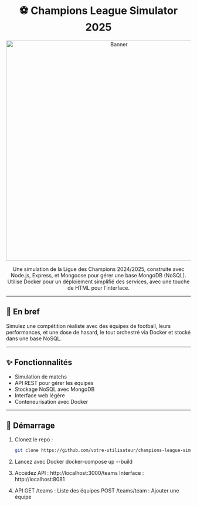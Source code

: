 <div align="center">

# ⚽ Champions League Simulator 2025

<img src="https://www.ostadium.com/galleries/ligue-des-champions-de-luefa-illus.jpg" alt="Banner" width="600">
</div>

<p align="center">
Une simulation de la Ligue des Champions 2024/2025, construite avec Node.js, Express, et Mongoose pour gérer une base MongoDB (NoSQL). Utilise Docker pour un déploiement simplifié des services, avec une touche de HTML pour l’interface.</p>

---

## 🎯 En bref

Simulez une compétition réaliste avec des équipes de football, leurs performances, et une dose de hasard, le tout orchestré via Docker et stocké dans une base NoSQL.

---

## ✨ Fonctionnalités

- Simulation de matchs
- API REST pour gérer les équipes
- Stockage NoSQL avec MongoDB
- Interface web légère
- Conteneurisation avec Docker

---

## 🚀 Démarrage

1. Clonez le repo :
   ```bash
   git clone https://github.com/votre-utilisateur/champions-league-simulator.git
2. Lancez avec Docker
docker-compose up --build

3. Accédez
API : http://localhost:3000/teams
Interface : http://localhost:8081

4. API
GET /teams : Liste des équipes
POST /teams/team : Ajouter une équipe
